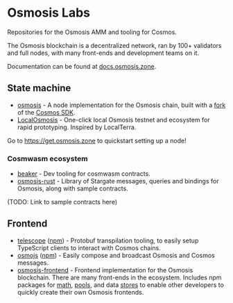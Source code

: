 # Osmosis Labs

Repositories for the Osmosis AMM and tooling for Cosmos.

The Osmosis blockchain is a decentralized network, ran by 100+ validators and full nodes, with many front-ends and development teams on it.

Documentation can be found at [docs.osmosis.zone](https://docs.osmosis.zone/).

## State machine

- [osmosis](https://github.com/osmosis-labs/osmosis) - A node implementation for the Osmosis chain, built with a [fork](https://github.com/osmosis-labs/cosmos-sdk) of the [Cosmos SDK](https://github.com/cosmos/cosmos-sdk).
- [LocalOsmosis](https://github.com/osmosis-labs/LocalOsmosis) - One-click local Osmosis testnet and ecosystem for rapid prototyping. Inspired by LocalTerra.

Go to https://get.osmosis.zone to quickstart setting up a node!

### Cosmwasm ecosystem

- [beaker](https://github.com/osmosis-labs/beaker) - Dev tooling for cosmwasm contracts.
- [osmosis-rust](https://github.com/osmosis-labs/osmosis-rust) - Library of Stargate messages, queries and bindings for Osmosis, along with sample contracts.

(TODO: Link to sample contracts here)

## Frontend

- [telescope](https://github.com/osmosis-labs/telescope) ([npm](https://www.npmjs.com/package/@osmonauts/telescope)) - Protobuf transpilation tooling, to easily setup TypeScript clients to interact with Cosmos chains.
- [osmojs](https://github.com/osmosis-labs/osmojs) ([npm](https://www.npmjs.com/package/osmojs)) - Easily compose and broadcast Osmosis and Cosmos messages.
- [osmosis-frontend](https://github.com/osmosis-labs/osmosis-frontend) - Frontend implementation for the Osmosis blockchain. There are many front-ends in the ecosystem. Includes npm packages for [math](https://www.npmjs.com/package/@osmosis-labs/math), [pools](https://www.npmjs.com/package/@osmosis-labs/pools), and data [stores](https://www.npmjs.com/package/@osmosis-labs/stores) to enable other developers to quickly create their own Osmosis frontends.

<!--

**Here are some ideas to get you started:**

🙋‍♀️ A short introduction - what is your organization all about?
🌈 Contribution guidelines - how can the community get involved?
👩‍💻 Useful resources - where can the community find your docs? Is there anything else the community should know?
🍿 Fun facts - what does your team eat for breakfast?
🧙 Remember, you can do mighty things with the power of [Markdown](https://docs.github.com/github/writing-on-github/getting-started-with-writing-and-formatting-on-github/basic-writing-and-formatting-syntax)
-->
